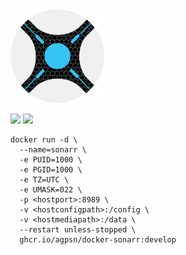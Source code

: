 <img src="https://raw.githubusercontent.com/agpsn/sonarr-develop/develop/logo.png" width="150" />
 
![ ](https://ghcr-badge.egpl.dev/agpsn/docker-sonarr/latest_tag?color=%23000000&ignore=latest&label=VERSION&trim=)
![ ](https://ghcr-badge.egpl.dev/agpsn/docker-sonarr/size?color=%23000000&tag=develop&label=SIZE&trim=)

```
docker run -d \
  --name=sonarr \
  -e PUID=1000 \
  -e PGID=1000 \
  -e TZ=UTC \
  -e UMASK=022 \
  -p <hostport>:8989 \
  -v <hostconfigpath>:/config \
  -v <hostmediapath>:/data \
  --restart unless-stopped \
  ghcr.io/agpsn/docker-sonarr:develop
```
